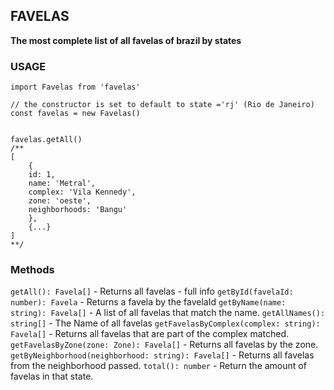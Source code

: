 ## FAVELAS

**The most complete list of all favelas of brazil by states**

### USAGE

```
import Favelas from 'favelas'

// the constructor is set to default to state ='rj' (Rio de Janeiro)
const favelas = new Favelas()


favelas.getAll()
/**
[
    {
    id: 1,
    name: 'Metral',
    complex: 'Vila Kennedy',
    zone: 'oeste',
    neighborhoods: 'Bangu'
    },
    {...}
]
**/

```

### Methods

`getAll(): Favela[]` - Returns all favelas - full info
`getById(favelaId: number): Favela` - Returns a favela by the favelaId
`getByName(name: string): Favela[]` - A list of all favelas that match the name.
`getAllNames(): string[]` - The Name of all favelas
`getFavelasByComplex(complex: string): Favela[]` - Returns all favelas that are part of the complex matched.
`getFavelasByZone(zone: Zone): Favela[]` - Returns all favelas by the zone.
`getByNeighborhood(neighborhood: string): Favela[]` - Returns all favelas from the neighborhood passed.
`total(): number` - Return the amount of favelas in that state.
